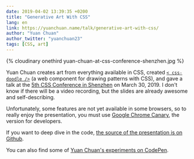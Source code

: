 ```yaml
---
date: 2019-04-02 13:39:35 +0200
title: "Generative Art With CSS"
lang: en
link: https://yuanchuan.name/talk/generative-art-with-css/
author: "Yuan Chuan"
author_twitter: "yuanchuan23"
tags: [CSS, art]
---
```


{% cloudinary onethird yuan-chuan-at-css-conference-shenzhen.jpg %}

Yuan Chuan creates art from everything available in CSS, created [`< css-doodle />`](https://css-doodle.com/) (a web component for drawing patterns with CSS), and gave a talk at the [5th CSS Conference in Shenzhen](https://css.w3ctech.com/5) on March 30, 2019. I don't know if there will be a video recording, but the slides are already awesome and self-describing.

Unfortunately, some features are not yet available in some browsers, so to really enjoy the presentation, you must use [Google Chrome Canary](https://www.google.com/intl/fr_ALL/chrome/canary/), the version for developers.

If you want to deep dive in the code, [the source of the presentation is on Github](https://github.com/yuanchuan/talk/tree/gh-pages/generative-art-with-css).

You can also find some of [Yuan Chuan's experiments on CodePen](https://codepen.io/yuanchuan/).